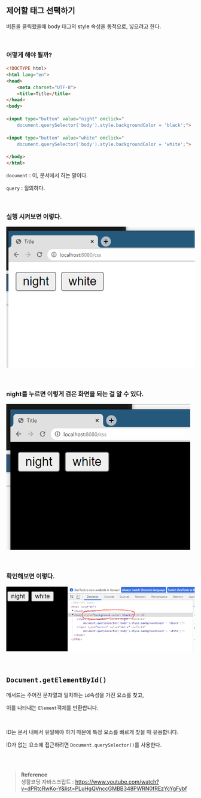 ## 제어할 태그 선택하기

버튼을 클릭했을때 body 태그의 style 속성을 동적으로, 넣으려고 한다.

<br/>

### 어떻게 해야 될까?

```html
<!DOCTYPE html>
<html lang="en">
<head>
    <meta charset="UTF-8">
    <title>Title</title>
</head>
<body>

<input type="button" value="night" onclick="
    document.querySelector('body').style.backgroundColor = 'black';">

<input type="button" value="white" onclick="
    document.querySelector('body').style.backgroundColor = 'white';">

</body>
</html>
```

`document` : 이, 문서에서 하는 말이다.

`query` : 질의하다.

<br/>

### 실행 시켜보면 이렇다.

![이미지](/programming/img/js9.PNG)

<br/>

### night를 누르면 이렇게 검은 화면을 되는 걸 알 수 있다.

![이미지](/programming/img/js10.PNG)

<br/>

### 확인해보면 이렇다.

![이미지](/programming/img/js11.PNG)

<br/>

## `Document.getElementById()`

메서드는 주어진 문자열과 일치하는 `id`속성을 가진 요소를 찾고, 

이를 나타내는 `Element`객체를 반환합니다. 

<br/>

ID는 문서 내에서 유일해야 하기 때문에 특정 요소를 빠르게 찾을 때 유용합니다.

ID가 없는 요소에 접근하려면 `Document.querySelector()`를 사용한다.

<br/><br/>

>**Reference** <br/>생활코딩 자바스크립트 : https://www.youtube.com/watch?v=dPRtcRwKo-Y&list=PLuHgQVnccGMBB348PWRN0fREzYcYgFybf
